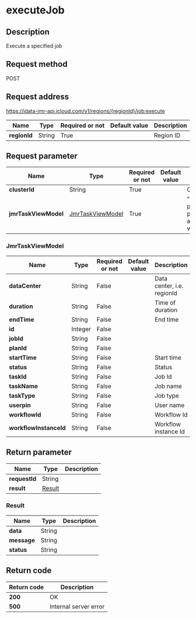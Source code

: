 # executeJob


## Description
Execute a specified job

## Request method
POST

## Request address
https://idata-jmr-api.jcloud.com/v1/regions/{regionId}/job:execute

|Name|Type|Required or not|Default value|Description|
|---|---|---|---|---|
|**regionId**|String|True||Region ID|

## Request parameter
|Name|Type|Required or not|Default value|Description|
|---|---|---|---|---|
|**clusterId**|String|True||Cluster ID|
|**jmrTaskViewModel**|[JmrTaskViewModel](##JmrTaskViewModel)|True||"Required parameters: jobId, planId, workflowId and workflowInstanceId"<br>|

### <a name="JmrTaskViewModel">JmrTaskViewModel</a>
|Name|Type|Required or not|Default value|Description|
|---|---|---|---|---|
|**dataCenter**|String|False||Data center, i.e. regionId|
|**duration**|String|False||Time of duration|
|**endTime**|String|False||End time|
|**id**|Integer|False|||
|**jobId**|String|False|||
|**planId**|String|False|||
|**startTime**|String|False||Start time|
|**status**|String|False||Status|
|**taskId**|String|False||Job Id|
|**taskName**|String|False||Job name|
|**taskType**|String|False||Job type|
|**userpin**|String|False||User name|
|**workflowId**|String|False||Workflow Id|
|**workflowInstanceId**|String|False||Workflow instance Id|

## Return parameter
|Name|Type|Description|
|---|---|---|
|**requestId**|String||
|**result**|[Result](##Result)||


### <a name="Result">Result</a>
|Name|Type|Description|
|---|---|---|
|**data**|String||
|**message**|String||
|**status**|String||

## Return code
|Return code|Description|
|---|---|
|**200**|OK|
|**500**|Internal server error|
